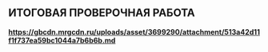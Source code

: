 ## ИТОГОВАЯ ПРОВЕРОЧНАЯ РАБОТА
**https://gbcdn.mrgcdn.ru/uploads/asset/3699290/attachment/513a42d11f1f737ea59bc1044a7b6b6b.md**